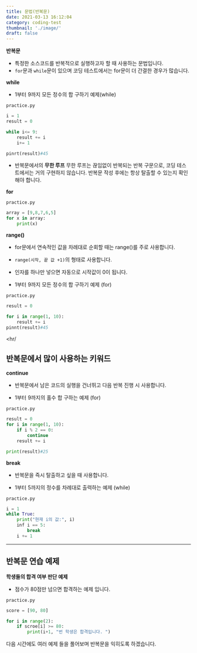 ```yaml
---
title: 문법(반복문)
date: 2021-03-13 16:12:04
category: coding-test
thumbnail: './image/'
draft: false
---
```


**반복문**

- 특정한 소스코드를 반복적으로 실행하고자 할 때 사용하는 문법입니다.
- `for`문과 `while`문이 있으며 코딩 테스트에서는 for문이 더 간결한 경우가 많습니다.

**while**

- 1부터 9까지 모든 정수의 합 구하기 예제(while)

`practice.py`

```python
i = 1
result = 0

while i<= 9:
    result += i
    i+= 1

pinrt(result)#45
```

- 반복문에서의 **무한 루프**
  무한 루프는 끊임없이 반복되는 반복 구문으로, 코딩 테스트에서는 거의 구현하지 않습니다. 반복문 작성 후에는 항상 탈출할 수 있는지 확인해야 합니다.

**for**

`practice.py`

```python
array = [9,8,7,6,5]
for x in array:
    print(x)
```

**range()**

- for문에서 연속적인 값을 차례대로 순회할 때는 range()를 주로 사용합니다.
- `range(시작, 끝 값 +1)`의 형태로 사용합니다.
- 인자를 하나만 넣으면 자동으로 시작값이 0이 됩니다.

- 1부터 9까지 모든 정수의 합 구하기 예제 (for)

`practice.py`

```python
result = 0

for i in range(1, 10):
    result += i
pinnt(result)#45
```

<hr/

>

## 반복문에서 많이 사용하는 키워드

**continue**

- 반복문에서 남은 코드의 실행을 건너뛰고 다음 반복 진행 시 사용합니다.

- 1부터 9까지의 홀수 합 구하는 예제 (for)

`practice.py`

```python
result = 0
for i in range(1, 10):
    if i % 2 == 0:
        continue
    result += i

print(result)#25
```

**break**

- 반복문을 즉시 탈출하고 싶을 때 사용합니다.

- 1부터 5까지의 정수를 차례대로 출력하는 예제 (while)

`practice.py`

```python
i = 1
while True:
    print("현재 i의 값:", i)
    inf i == 5:
        break
    i += 1
```

<hr/>

## 반복문 연습 예제

**학생들의 합격 여부 판단 예제**

- 점수가 80점만 넘으면 합격하는 예제 입니다.

`practice.py`

```python
score = [90, 80]

for i in range(2):
    if scroe[i] >= 80:
        print(i+1, "번 학생은 합격입니다. ")
```

다음 시간에도 여러 예제 들을 풀어보며 반복문을 익히도록 하겠습니다.
